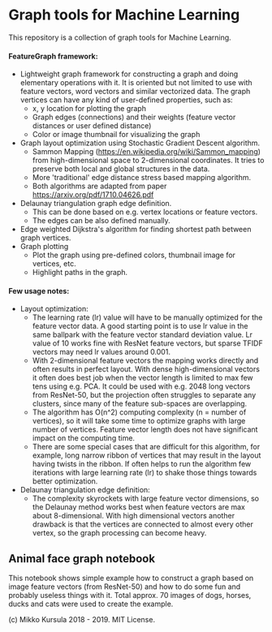 # Graph tools for Machine Learning 

This repository is a collection of graph tools for Machine Learning. 

#### FeatureGraph framework:
* Lightweight graph framework for constructing a graph and doing elementary operations with it. It is oriented but not limited to use with feature vectors, word vectors and similar vectorized data. The graph vertices can have any kind of user-defined properties, such as:
  * x, y location for plotting the graph
  * Graph edges (connections) and their weights (feature vector distances or user defined distance)
  * Color or image thumbnail for visualizing the graph
* Graph layout optimization using Stochastic Gradient Descent algorithm.
  * Sammon Mapping (https://en.wikipedia.org/wiki/Sammon_mapping) from high-dimensional space to 2-dimensional coordinates. It tries to preserve both local and global structures in the data. 
  * More 'traditional' edge distance stress based mapping algorithm. 
  * Both algorithms are adapted from paper https://arxiv.org/pdf/1710.04626.pdf 
* Delaunay triangulation graph edge definition. 
  * This can be done based on e.g. vertex locations or feature vectors. 
  * The edges can be also defined manually. 
* Edge weighted Dijkstra's algorithm for finding shortest path between graph vertices.
* Graph plotting 
  * Plot the graph using pre-defined colors, thumbnail image for vertices, etc. 
  * Highlight paths in the graph. 


#### Few usage notes: 
* Layout optimization: 
  * The learning rate (lr) value will have to be manually optimized for the feature vector data. A good starting point is to use lr value in the same ballpark with the feature vector standard deviation value. Lr value of 10 works fine with ResNet feature vectors, but sparse TFIDF vectors may need lr values around 0.001. 
  * With 2-dimensional feature vectors the mapping works directly and often results in perfect layout. With dense high-dimensional vectors it often does best job when the vector length is limited to max few tens using e.g. PCA. It could be used with e.g. 2048 long vectors from ResNet-50, but the projection often struggles to separate any clusters, since many of the feature sub-spaces are overlapping. 
  * The algorithm has O(n^2) computing complexity (n = number of vertices), so it will take some time to optimize graphs with large number of vertices. Feature vector length does not have significant impact on the computing time. 
  * There are some special cases that are difficult for this algorithm, for example, long narrow ribbon of vertices that may result in the layout having twists in the ribbon. If often helps to run the algorithm few iterations with large learning rate (lr) to shake those things towards better optimization. 
* Delaunay triangulation edge definition: 
  * The complexity skyrockets with large feature vector dimensions, so the Delaunay method works best when feature vectors are max about 8-dimensional. With high dimensional vectors another drawback is that the vertices are connected to almost every other vertex, so the graph processing can become heavy. 


## Animal face graph notebook
This notebook shows simple example how to construct a graph based on image feature vectors (from ResNet-50) and how to do some fun and probably useless things with it. Total approx. 70 images of dogs, horses, ducks and cats were used to create the example. 



(c) Mikko Kursula 2018 - 2019. MIT License. 